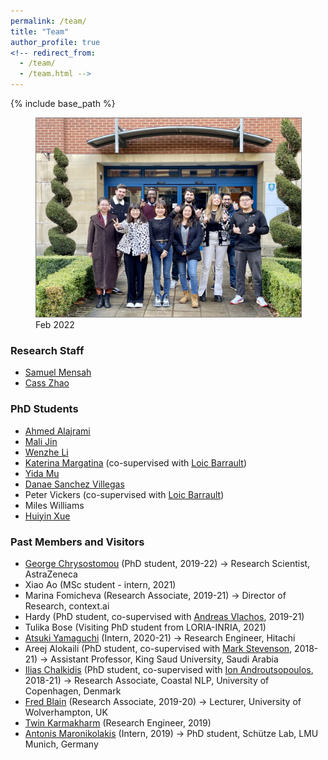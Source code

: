 ```yaml
---
permalink: /team/
title: "Team"
author_profile: true
<!-- redirect_from: 
  - /team/
  - /team.html -->
---
```


{% include base_path %}

 
<figure>
  <img style="border:1px solid gray;" src="../files/group_20220202.jpg" alt="Team" width="500"/>
  <figcaption>Feb 2022</figcaption>
</figure>

### Research Staff

* [Samuel Mensah](https://scholar.google.com/citations?user=tqChiOoAAAAJ&hl) 
* [Cass Zhao](https://www.sheffield.ac.uk/is/people/phd-researchers/cass-zhixue-zhao)


### PhD Students

* [Ahmed Alajrami](https://twitter.com/aajrami)
* [Mali Jin](https://scholar.google.com/citations?user=Br8h1WIAAAAJ)
* [Wenzhe Li](https://scholar.google.com/citations?user=ixVc4s8AAAAJ) 
* [Katerina Margatina](https://katerinamargatina.github.io/) (co-supervised with [Loic Barrault](https://loicbarrault.github.io/))
* [Yida Mu](https://www.sheffield.ac.uk/dcs/people/research-staff/yida-mu-0)
* [Danae Sanchez Villegas](https://danaesavi.github.io/)
* Peter Vickers (co-supervised with [Loic Barrault](https://loicbarrault.github.io/))
* Miles Williams
* [Huiyin Xue](https://twitter.com/HuiyinXue)



<!-- ### Interns -->



### Past Members and Visitors

* [George Chrysostomou](https://scholar.google.com/citations?user=t3eShIkAAAAJ&hl) (PhD student, 2019-22) -> Research Scientist, AstraZeneca
* Xiao Ao (MSc student - intern, 2021)
* Marina Fomicheva (Research Associate, 2019-21) -> Director of Research, context.ai
* Hardy (PhD student, co-supervised with [Andreas Vlachos](https://andreasvlachos.github.io/), 2019-21)
* Tulika Bose (Visiting PhD student from LORIA-INRIA, 2021)
* [Atsuki Yamaguchi](https://gucci-j.github.io/about/) (Intern, 2020-21) -> Research Engineer, Hitachi
* Areej Alokaili (PhD student, co-supervised with [Mark Stevenson](https://staffwww.dcs.shef.ac.uk/people/M.Stevenson/bio.html), 2018-21) -> Assistant Professor, King Saud University, Saudi Arabia
* [Ilias Chalkidis](https://iliaschalkidis.github.io/) (PhD student, co-supervised with [Ion Androutsopoulos](http://www2.aueb.gr/users/ion//), 2018-21) -> Research Associate, Coastal NLP, University of Copenhagen, Denmark
* [Fred Blain](https://fredblain.org/) (Research Associate, 2019-20) -> Lecturer, University of Wolverhampton, UK
* [Twin Karmakharm](https://www.twin.uk.com/) (Research Engineer, 2019)
* [Antonis Maronikolakis](https://antmarakis.github.io/)  (Intern, 2019) -> PhD student, Schütze Lab, LMU Munich, Germany





